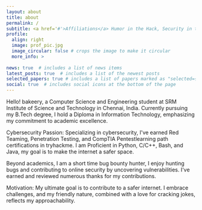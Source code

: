 ```yaml
---
layout: about
title: about
permalink: /
subtitle: <a href='#'>Affiliations</a> Humor in the Hack, Security in the Laughter :)
profile:
  align: right
  image: prof_pic.jpg
  image_circular: false # crops the image to make it circular
  more_info: >
   
news: true  # includes a list of news items
latest_posts: true  # includes a list of the newest posts
selected_papers: true # includes a list of papers marked as "selected={true}"
social: true  # includes social icons at the bottom of the page
---
```


Hello! bakeery, a Computer Science and Engineering student at SRM Institute of Science and Technology in Chennai, India. Currently pursuing my B.Tech degree, I hold a Diploma in Information Technology, emphasizing my commitment to academic excellence.

Cybersecurity Passion:
Specializing in cybersecurity, I've earned Red Teaming, Penetration Testing, and CompTIA Pentestlearning path certifications in tryhackme. 
I am Proficient in Python, C/C++, Bash, and Java, my goal is to make the internet a safer space.

Beyond academics, I am a short time bug bounty hunter, I enjoy hunting bugs and contributing to online security by uncovering vulnerabilities. I've earned and  reviewed numerous thanks for my contributions.

Motivation:
My ultimate goal is to contribute to a safer internet. I embrace challenges, and my friendly nature, combined with a love for cracking jokes, reflects my approachability.